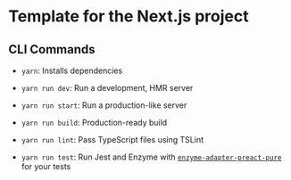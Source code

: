 # Template for the Next.js project

## CLI Commands
*   `yarn`: Installs dependencies

*   `yarn run dev`: Run a development, HMR server

*   `yarn run start`: Run a production-like server

*   `yarn run build`: Production-ready build

*   `yarn run lint`: Pass TypeScript files using TSLint

*   `yarn run test`: Run Jest and Enzyme with
    [`enzyme-adapter-preact-pure`](https://github.com/preactjs/enzyme-adapter-preact-pure) for
    your tests
